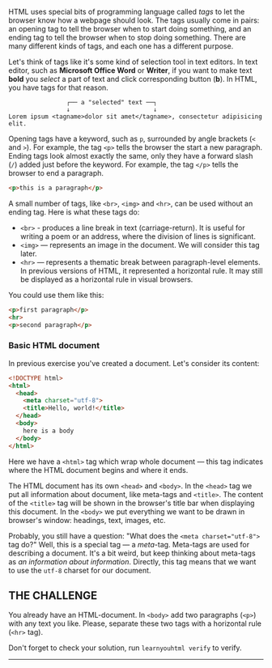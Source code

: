 HTML uses special bits of programming language called _tags_ to let the browser know how a webpage should look. The tags usually come in pairs: an opening tag to tell the browser when to start doing something, and an ending tag to tell the browser when to stop doing something. There are many different kinds of tags, and each one has a different purpose.

Let's think of tags like it's some kind of selection tool in text editors. In text editor, such as **Microsoft Office Word** or **Writer**, if you want to make text **bold** you _select_ a part of text and click corresponding button (**b**). In HTML, you have tags for that reason.

```
                ┌── a "selected" text ──┐
                ↓                       ↓
Lorem ipsum <tagname>dolor sit amet</tagname>, consectetur adipisicing elit.
```

Opening tags have a keyword, such as `p`, surrounded by angle brackets (`<` and `>`). For example, the tag `<p>` tells the browser the start a new paragraph. Ending tags look almost exactly the same, only they have a forward slash (`/`) added just before the keyword. For example, the tag `</p>` tells the browser to end a paragraph.

```html
<p>this is a paragraph</p>
```

A small number of tags, like `<br>`, `<img>` and `<hr>`, can be used without an ending tag. Here is what these tags do:

* `<br>` - produces a line break in text (carriage-return). It is useful for writing a poem or an address, where the division of lines is significant.
* `<img>` — represents an image in the document. We will consider this tag later.
* `<hr>` — represents a thematic break between paragraph-level elements. In previous versions of HTML, it represented a horizontal rule. It may still be displayed as a horizontal rule in visual browsers.

You could use them like this:

```html
<p>first paragraph</p>
<hr>
<p>second paragraph</p>
```

### Basic HTML document

In previous exercise you've created a document. Let's consider its content:

```html
<!DOCTYPE html>
<html>
  <head>
    <meta charset="utf-8">
    <title>Hello, world!</title>
  </head>
  <body>
    here is a body
  </body>
</html>
```

Here we have a `<html>` tag which wrap whole document — this tag indicates where the HTML document begins and where it ends.

The HTML document has its own `<head>` and `<body>`. In the `<head>` tag we put all information about document, like meta-tags and `<title>`. The content of the `<title>` tag will be shown in the browser's title bar when displaying this document. In the `<body>` we put everything we want to be drawn in browser's window: headings, text, images, etc.

Probably, you still have a question: "What does the `<meta charset="utf-8">` tag do?" Well, this is a special tag — a _meta_-tag. Meta-tags are used for describing a document. It's a bit weird, but keep thinking about meta-tags as _an information about information_. Directly, this tag means that we want to use the `utf-8` charset for our document.

## THE CHALLENGE

You already have an HTML-document. In `<body>` add two paragraphs (`<p>`) with any text you like. Please, separate these two tags with a horizontal rule (`<hr>` tag).

Don't forget to check your solution, run `learnyouhtml verify` to verify.

---
